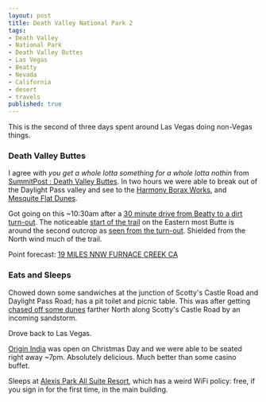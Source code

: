 ```yaml
---
layout: post
title: Death Valley National Park 2
tags:
- Death Valley
- National Park
- Death Valley Buttes
- Las Vegas
- Beatty
- Nevada
- California
- desert
- travels
published: true
---
```

This is the second of three days spent around Las Vegas doing non-Vegas things.

### Death Valley Buttes
I agree with _you get a whole lotta something for a whole lotta nothin_ from
[SummitPost : Death Valley Buttes](http://www.summitpost.org/death-valley-buttes/153730).
In two hours we were able to break out of the Daylight Pass valley and see to
the [Harmony Borax Works](http://www.nps.gov/deva/learn/historyculture/harmony.htm),
and [Mesquite Flat Dunes](http://www.nps.gov/deva/learn/nature/sand-dunes.htm).

Got going on this ~10:30am after a
[30 minute drive from Beatty to a dirt turn-out](https://goo.gl/maps/p0PCu).
The noticeable [start of the trail](https://www.dropbox.com/sc/rj2fpc9eoaor6vl/AAB-pkNQWH5Q0MM9dFUhxrHFa)
on the Eastern most Butte is around the second outcrop as
[seen from the turn-out](https://www.dropbox.com/sc/1aob5mih8vpbczh/AADFmN_etY5PpDLoOdalk3zVa).
Shielded from the North wind much of the trail.

Point forecast: [19 MILES NNW FURNACE CREEK CA](http://forecast.weather.gov/MapClick.php?lat=36.7112492&lon=-117.0044536)

### Eats and Sleeps
Chowed down some sandwiches at the junction of Scotty's Castle Road and
Daylight Pass Road; has a pit toilet and picnic table. This was after getting
[chased off some dunes](https://drive.google.com/open?id=0B611viYGQAn5YlBlckgxUXd3a0E)
farther North along Scotty's Castle Road by an incoming sandstorm.

Drove back to Las Vegas.

[Origin India](http://www.originindiarestaurant.com/) was open on Christmas Day
and we were able to be seated right away ~7pm. Absolutely delicious. Much better
than some casino buffet.

Sleeps at [Alexis Park All Suite Resort](http://www.alexispark.com/), which has
a weird WiFi policy: free, if you sign in for the first time, in the main building.
